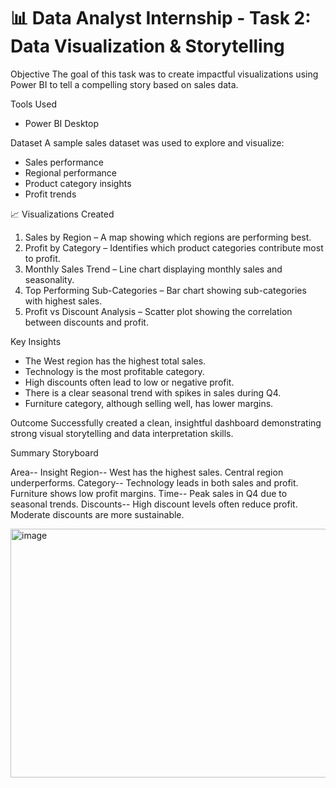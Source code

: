 # 📊 Data Analyst Internship - Task 2: Data Visualization & Storytelling

 Objective
The goal of this task was to create impactful visualizations using Power BI to tell a compelling story based on sales data.

 Tools Used
- Power BI Desktop
  
 Dataset
 A sample sales dataset was used to explore and visualize:
- Sales performance
- Regional performance
- Product category insights
- Profit trends

📈 Visualizations Created
1. Sales by Region – A map showing which regions are performing best.
2. Profit by Category – Identifies which product categories contribute most to profit.
3. Monthly Sales Trend – Line chart displaying monthly sales and seasonality.
4. Top Performing Sub-Categories – Bar chart showing sub-categories with highest sales.
5. Profit vs Discount Analysis – Scatter plot showing the correlation between discounts and profit.

 Key Insights
- The West region has the highest total sales.
- Technology is the most profitable category.
- High discounts often lead to low or negative profit.
- There is a clear seasonal trend with spikes in sales during Q4.
- Furniture category, although selling well, has lower margins.

Outcome
Successfully created a clean, insightful dashboard demonstrating strong visual storytelling and data interpretation skills.

Summary Storyboard 

Area--	Insight
Region--	West has the highest sales. Central region underperforms.
Category--	Technology leads in both sales and profit. Furniture shows low profit margins.
Time--	Peak sales in Q4 due to seasonal trends.
Discounts--	High discount levels often reduce profit. Moderate discounts are more sustainable.

<img width="740" height="398" alt="image" src="https://github.com/user-attachments/assets/f6962322-3166-42f9-8b41-dbf9d1dba82e" />


